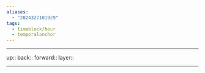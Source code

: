```yaml
---
aliases:
  - "2024327101929"
tags:
  - timeblock/hour
  - temporalanchor
---
```




***

up:: 
back:: 
forward:: 
layer:: 

***
